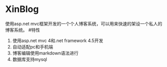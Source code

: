 # XinBlog
使用asp.net mvc框架开发的一个个人博客系统，可以用来快速的架设一个私人的博客系统。
#特性
1. 使用asp.net mvc 4和.net framework 4.5开发
1. 自动适配pc和手机端
1. 博客编辑使用markdown语法进行
1. 数据库支持mysql
